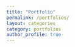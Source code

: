```yaml
---
title: "Portfolio"
permalink: /portfolios/
layout: categories
category: portfolios
author_profile: true
---
```

